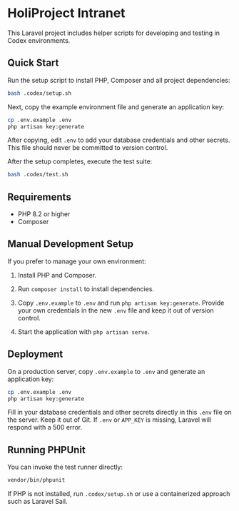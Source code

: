 # HoliProject Intranet

This Laravel project includes helper scripts for developing and testing in Codex environments.

## Quick Start

Run the setup script to install PHP, Composer and all project dependencies:

```bash
bash .codex/setup.sh
```

Next, copy the example environment file and generate an application key:

```bash
cp .env.example .env
php artisan key:generate
```

After copying, edit `.env` to add your database credentials and other
secrets. This file should never be committed to version control.

After the setup completes, execute the test suite:

```bash
bash .codex/test.sh
```

## Requirements

- PHP 8.2 or higher
- Composer

## Manual Development Setup

If you prefer to manage your own environment:

1. Install PHP and Composer.
2. Run `composer install` to install dependencies.
3. Copy `.env.example` to `.env` and run `php artisan key:generate`.
   Provide your own credentials in the new `.env` file and keep it out
   of version control.

4. Start the application with `php artisan serve`.

## Deployment

On a production server, copy `.env.example` to `.env` and generate an
application key:

```bash
cp .env.example .env
php artisan key:generate
```

Fill in your database credentials and other secrets directly in this
`.env` file on the server. Keep it out of Git. If `.env` or `APP_KEY` is
missing, Laravel will respond with a 500 error.

## Running PHPUnit

You can invoke the test runner directly:

```bash
vendor/bin/phpunit
```

If PHP is not installed, run `.codex/setup.sh` or use a containerized approach such as Laravel Sail.

